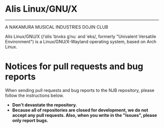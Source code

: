# Alis Linux/GNU/X
-----
A NAKAMURA MUSICAL INDUSTRIES DOJIN CLUB

Alis Linux/GNU/X (/ˈɑlis ˈlɪnʌks ɡˈnuː ənd ˈeks/, formerly "Univalent Versatile Environment") is a Linux/GNU/X-Wayland operating system, based on Arch Linux.

# Notices for pull requests and bug reports

When sending pull requests and bug reports to the NJB repository, please follow the instructions below.
- **Don't devastate the repository.**
- **Because all of repositories are closed for development, we do not accept any pull requests. Also, when you write in the "Issues", please only report bugs.**
